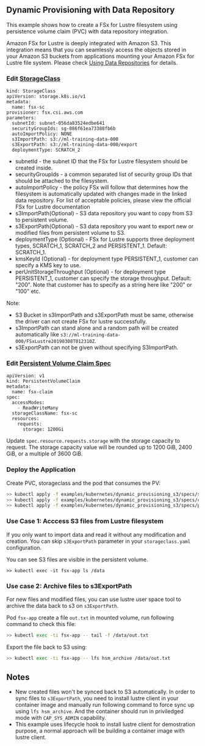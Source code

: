 ## Dynamic Provisioning with Data Repository
This example shows how to create a FSx for Lustre filesystem using persistence volume claim (PVC) with data repository integration.

Amazon FSx for Lustre is deeply integrated with Amazon S3. This integration means that you can seamlessly access the objects stored in your Amazon S3 buckets from applications mounting your Amazon FSx for Lustre file system. Please check [Using Data Repositories](https://docs.aws.amazon.com/fsx/latest/LustreGuide/fsx-data-repositories.html) for details.

### Edit [StorageClass](./specs/storageclass.yaml)
```
kind: StorageClass
apiVersion: storage.k8s.io/v1
metadata:
  name: fsx-sc
provisioner: fsx.csi.aws.com
parameters:
  subnetId: subnet-056da83524edbe641
  securityGroupIds: sg-086f61ea73388fb6b
  autoImportPolicy: NONE
  s3ImportPath: s3://ml-training-data-000
  s3ExportPath: s3://ml-training-data-000/export
  deploymentType: SCRATCH_2
```
* subnetId - the subnet ID that the FSx for Lustre filesystem should be created inside.
* securityGroupIds - a common separated list of security group IDs that should be attached to the filesystem.
* autoImportPolicy - the policy FSx will follow that determines how the filesystem is automatically updated with changes made in the linked data repository. For list of acceptable policies, please view the official FSx for Lustre documentation
* s3ImportPath(Optional) - S3 data repository you want to copy from S3 to persistent volume.
* s3ExportPath(Optional) - S3 data repository you want to export new or modified files from persistent volume to S3.
* deploymentType (Optional) - FSx for Lustre supports three deployment types, SCRATCH_1, SCRATCH_2 and PERSISTENT_1. Default: SCRATCH_1.
* kmsKeyId (Optional) - for deployment type PERSISTENT_1, customer can specify a KMS key to use.
* perUnitStorageThroughput (Optional) - for deployment type PERSISTENT_1, customer can specify the storage throughput. Default: "200". Note that customer has to specify as a string here like "200" or "100" etc.

Note:
- S3 Bucket in s3ImportPath and s3ExportPath must be same, otherwise the driver can not create FSx for lustre successfully.
- s3ImportPath can stand alone and a random path will be created automatically like `s3://ml-training-data-000/FSxLustre20190308T012310Z`.
- s3ExportPath can not be given without specifying S3ImportPath.

### Edit [Persistent Volume Claim Spec](./specs/claim.yaml)
```
apiVersion: v1
kind: PersistentVolumeClaim
metadata:
  name: fsx-claim
spec:
  accessModes:
    - ReadWriteMany
  storageClassName: fsx-sc
  resources:
    requests:
      storage: 1200Gi
```
Update `spec.resource.requests.storage` with the storage capacity to request. The storage capacity value will be rounded up to 1200 GiB, 2400 GiB, or a multiple of 3600 GiB.

### Deploy the Application
Create PVC, storageclass and the pod that consumes the PV:
```sh
>> kubectl apply -f examples/kubernetes/dynamic_provisioning_s3/specs/storageclass.yaml
>> kubectl apply -f examples/kubernetes/dynamic_provisioning_s3/specs/claim.yaml
>> kubectl apply -f examples/kubernetes/dynamic_provisioning_s3/specs/pod.yaml
```

### Use Case 1: Acccess S3 files from Lustre filesystem
If you only want to import data and read it without any modification and creation. You can skip `s3ExportPath` parameter in your `storageclass.yaml` configuration.

You can see S3 files are visible in the persistent volume.

```
>> kubectl exec -it fsx-app ls /data
```

### Use case 2: Archive files to s3ExportPath
For new files and modified files, you can use lustre user space tool to archive the data back to s3 on `s3ExportPath`.

Pod `fsx-app` create a file `out.txt` in mounted volume, run following command to check this file:

```sh
>> kubectl exec -ti fsx-app -- tail -f /data/out.txt
```

Export the file back to S3 using:
```sh
>> kubectl exec -ti fsx-app -- lfs hsm_archive /data/out.txt
```

## Notes
* New created files won't be synced back to S3 automatically. In order to sync files to `s3ExportPath`, you need to install lustre client in your container image and manually run following command to force sync up using `lfs hsm_archive`. And the container should run in priviledged mode with `CAP_SYS_ADMIN` capability.
* This example uses lifecycle hook to install lustre client for demostration purpose, a normal approach will be building a container image with lustre client.
